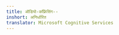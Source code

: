 ```yaml
---
title: ऑडियो-कॉंफ़्रेंसिंग--
inshort: अनिर्धारित
translator: Microsoft Cognitive Services
---
```




